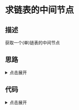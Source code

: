 # 求链表的中间节点

## 描述

获取一个(单)链表的中间节点

## 思路

<details>
<summary>点击展开</summary>

使用快慢指针,快指针一次走两步，慢指针一次走一步，等快指针走到结尾时停下，此时慢指针即为中间节点

</details>

## 代码

<details>
<summary>点击展开</summary>

```
getMidNode() {
	let [fastNode, slowNode] = [this.head, this.head]
	while (fastNode) {
		fastNode = fastNode.next ? fastNode.next.next : fastNode.next
		if (fastNode) slowNode = slowNode.next
	}
	return slowNode
}
```

</details>

